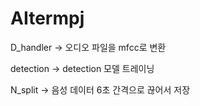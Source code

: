 # AItermpj

D_handler -> 오디오 파일을 mfcc로 변환

detection -> detection 모델 트레이닝

N_split -> 음성 데이터 6초 간격으로 끊어서 저장

